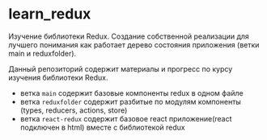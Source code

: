 # learn_redux
Изучение библиотеки Redux. Создание собственной реализации для лучшего понимания как работает дерево состояния приложения (ветки main и reduxfolder).


Данный репозиторий содержит материалы и прогресс по курсу изучения библиотеки Redux.

- ветка `main` содержит базовые компоненты redux в одном файле
- ветка `reduxfolder` содержит разбитые по модулям компоненты (types, reducers, actions, store)
- ветка `react-redux` содержит базовое react приложение(react подключен в html) вместе с библиотекой redux
